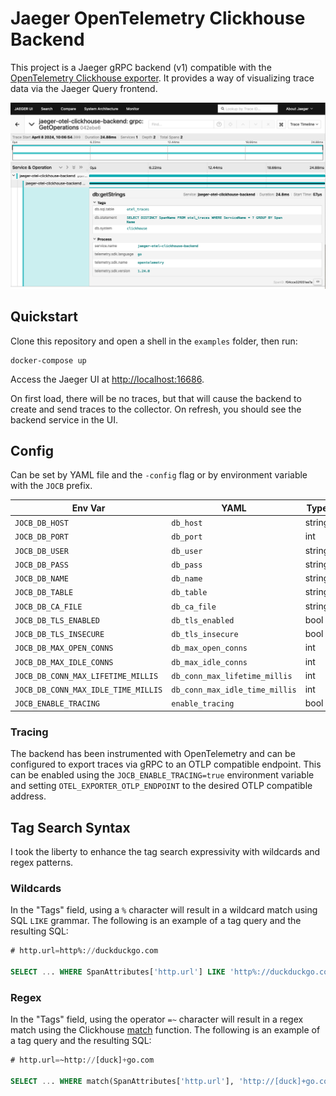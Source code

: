 # Jaeger OpenTelemetry Clickhouse Backend 

This project is a Jaeger gRPC backend (v1) compatible with the [OpenTelemetry Clickhouse exporter](https://github.com/open-telemetry/opentelemetry-collector-contrib/tree/main/exporter/clickhouseexporter). It provides a way of visualizing trace data via the Jaeger Query frontend.

![Example trace from backend](assets/ui-example.png)

## Quickstart

Clone this repository and open a shell in the `examples` folder, then run:

```shell
docker-compose up
```
Access the Jaeger UI at [http://localhost:16686](http://localhost:16686).

On first load, there will be no traces, but that will cause the backend to create and send traces to the collector. On refresh, you should see the backend service in the UI.

## Config

Can be set by YAML file and the `-config` flag or by environment variable with the `JOCB` prefix.

| Env Var                             | YAML                           | Type   | Required | Default       | Example           |
|-------------------------------------|--------------------------------|--------|----------|---------------|-------------------|
| `JOCB_DB_HOST`                      | `db_host`                      | string | true     |               | `127.0.0.1`       |
| `JOCB_DB_PORT`                      | `db_port`                      | int    | true     |               | `9000`            |
| `JOCB_DB_USER`                      | `db_user`                      | string | true     | `default`     | `test_user`       |
| `JOCB_DB_PASS`                      | `db_pass`                      | string | false    |               | `test_pass`       |
| `JOCB_DB_NAME`                      | `db_name`                      | string | true     | `otel`        | `custom_database` |
| `JOCB_DB_TABLE`                     | `db_table`                     | string | true     | `otel_traces` | `trace_data`      |
| `JOCB_DB_CA_FILE`                   | `db_ca_file`                   | string | false    |               | `/ca.crt`         |
| `JOCB_DB_TLS_ENABLED`               | `db_tls_enabled`               | bool   | false    | `false`       | `true`            |
| `JOCB_DB_TLS_INSECURE`              | `db_tls_insecure`              | bool   | false    | `false`       | `true`            |
| `JOCB_DB_MAX_OPEN_CONNS`            | `db_max_open_conns`            | int    | false    |               | `10`              |
| `JOCB_DB_MAX_IDLE_CONNS`            | `db_max_idle_conns`            | int    | false    |               | `5`               |
| `JOCB_DB_CONN_MAX_LIFETIME_MILLIS`  | `db_conn_max_lifetime_millis`  | int    | false    |               | `3000`            |
| `JOCB_DB_CONN_MAX_IDLE_TIME_MILLIS` | `db_conn_max_idle_time_millis` | int    | false    |               | `1000`            |
| `JOCB_ENABLE_TRACING`               | `enable_tracing`               | bool   | false    | `false`       | `true`            |

### Tracing

The backend has been instrumented with OpenTelemetry and can be configured to export traces via gRPC to an OTLP compatible endpoint. This can be enabled using the `JOCB_ENABLE_TRACING=true` environment variable and setting `OTEL_EXPORTER_OTLP_ENDPOINT` to the desired OTLP compatible address.

## Tag Search Syntax

I took the liberty to enhance the tag search expressivity with wildcards and regex patterns.

### Wildcards

In the "Tags" field, using a `%` character will result in a wildcard match using SQL `LIKE` grammar. The following is an example of a tag query and the resulting SQL:

```sql
# http.url=http%://duckduckgo.com
  
SELECT ... WHERE SpanAttributes['http.url'] LIKE 'http%://duckduckgo.com'
```

### Regex

In the "Tags" field, using the operator `=~` character will result in a regex match using the Clickhouse [match](https://clickhouse.com/docs/en/sql-reference/functions/string-search-functions#match) function. The following is an example of a tag query and the resulting SQL:

```sql
# http.url=~http://[duck]+go.com
  
SELECT ... WHERE match(SpanAttributes['http.url'], 'http://[duck]+go.com')
```
